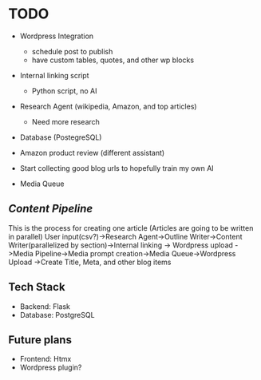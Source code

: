 # TODO

- Wordpress Integration
    - schedule post to publish
    - have custom tables, quotes, and other wp blocks

- Internal linking script
    - Python script, no AI

- Research Agent (wikipedia, Amazon, and top articles)
    - Need more research

- Database (PostegreSQL)

- Amazon product review (different assistant)

- Start collecting good blog urls to hopefully train my own AI

- Media Queue

## *Content Pipeline*
This is the process for creating one article (Articles are going to be written in parallel)
User input(csv?)->Research Agent->Outline Writer->Content Writer(parallelized by section)->Internal linking -> Wordpress upload
                ->Media Pipeline->Media prompt creation->Media Queue->Wordpress Upload
                ->Create Title, Meta, and other blog items
                
## Tech Stack
- Backend: Flask
- Database: PostgreSQL

## Future plans
- Frontend: Htmx
- Wordpress plugin?
